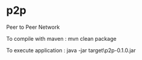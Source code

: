 # p2p
Peer to Peer Network

To compile with maven :
mvn clean package

To execute application :
java -jar target\p2p-0.1.0.jar

